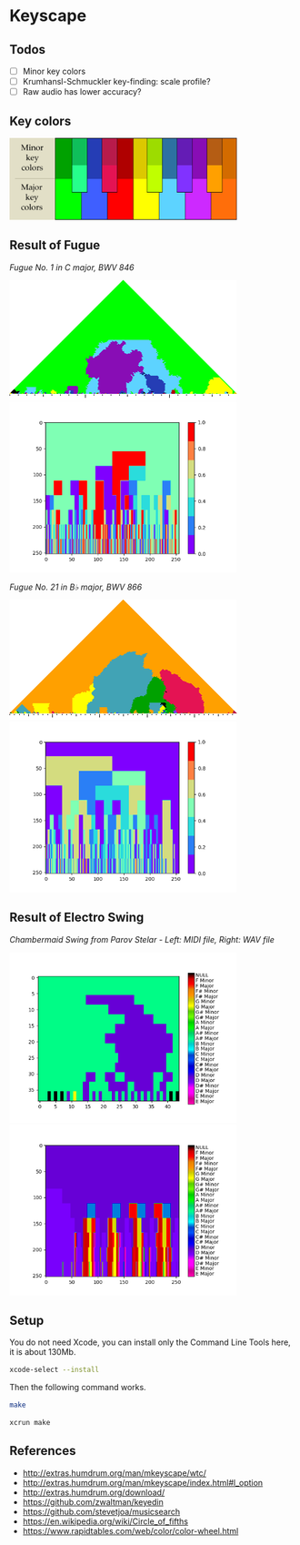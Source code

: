 # Keyscape

## Todos
- [ ] Minor key colors
- [ ] Krumhansl-Schmuckler key-finding: scale profile?
- [ ] Raw audio has lower accuracy?

## Key colors

<p float="left">
    <img src="./pix/default-colormap.png" width=400 />
</p>

## Result of Fugue

<p>
    <em>Fugue No. 1 in C major, BWV 846</em>
</p>
<p float="left">
    <img src="./pix/wtc1f01.png" width=400 />
    <img src="./pix/BWV846.png" width=400 />
</p>

<p>
    <em>Fugue No. 21 in B♭ major, BWV 866</em>
</p>
<p float="left">
    <img src="./pix/wtc1f21.png" width=400 />
    <img src="./pix/BWV866.png" width=400 />
</p>

## Result of Electro Swing

<p>
    <em>Chambermaid Swing from Parov Stelar - Left: MIDI file, Right: WAV file</em>
</p>
<p float="left">
    <img src="./pix/Chambermaid_Swing.png" width=400 />
    <img src="./pix/Chambermaid_Swing_Audio.png" width=400 />
</p>

## Setup

You do not need Xcode, you can install only the Command Line Tools here, it is about 130Mb.
```bash
xcode-select --install
```

Then the following command works.
```bash
make
```

```bash
xcrun make
```

## References
* http://extras.humdrum.org/man/mkeyscape/wtc/
* http://extras.humdrum.org/man/mkeyscape/index.html#l_option
* http://extras.humdrum.org/download/
* https://github.com/zwaltman/keyedin
* https://github.com/stevetjoa/musicsearch
* https://en.wikipedia.org/wiki/Circle_of_fifths
* https://www.rapidtables.com/web/color/color-wheel.html
